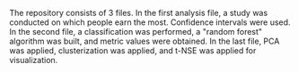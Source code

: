 The repository consists of 3 files. In the first analysis file, a study was conducted on which people earn the most. 
Confidence intervals were used. In the second file, a classification was performed, a "random forest" algorithm was built, and metric values were obtained. 
In the last file, PCA was applied, clusterization was applied, and t-NSE was applied for visualization.
